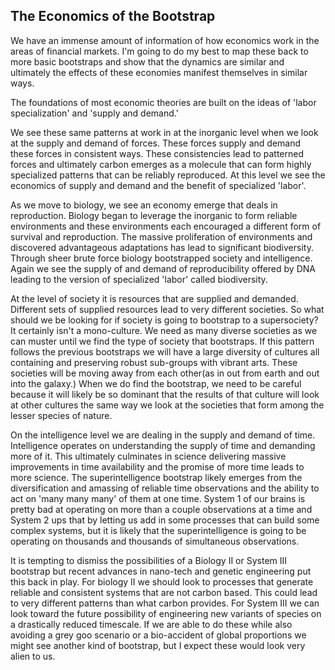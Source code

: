 
## The Economics of the Bootstrap

We have an immense amount of information of how economics work in the areas of financial markets. I'm going to do my best to map these back to more basic bootstraps and show that the dynamics are similar and ultimately the effects of these economies manifest themselves in similar ways.

The foundations of most economic theories are built on the ideas of 'labor specialization' and 'supply and demand.'

We see these same patterns at work in at the inorganic level when we look at the supply and demand of forces. These forces supply and demand these forces in consistent ways. These consistencies lead to patterned forces and ultimately carbon emerges as a molecule that can form highly specialized patterns that can be reliably reproduced. At this level we see the economics of supply and demand and the benefit of specialized 'labor'.

As we move to biology, we see an economy emerge that deals in reproduction. Biology began to leverage the inorganic to form reliable environments and these environments each encouraged a different form of survival and reproduction. The massive proliferation of environments and discovered advantageous adaptations has lead to significant biodiversity. Through sheer brute force biology bootstrapped society and intelligence. Again we see the supply of and demand of reproducibility offered by DNA leading to the version of specialized 'labor' called biodiversity.

At the level of society it is resources that are supplied and demanded. Different sets of supplied resources lead to very different societies. So what should we be looking for if society is going to bootstrap to a supersociety? It certainly isn't a mono-culture. We need as many diverse societies as we can muster until we find the type of society that bootstraps. If this pattern follows the previous bootstraps we will have a large diversity of cultures all containing and preserving robust sub-groups with vibrant arts. These societies will be moving away from each other(as in out from earth and out into the galaxy.) When we do find the bootstrap, we need to be careful because it will likely be so dominant that the results of that culture will look at other cultures the same way we look at the societies that form among the lesser species of nature.

On the intelligence level we are dealing in the supply and demand of time. Intelligence operates on understanding the supply of time and demanding more of it. This ultimately culminates in science delivering massive improvements in time availability and the promise of more time leads to more science. The superintelligence bootstrap likely emerges from the diversification and amassing of reliable time observations and the ability to act on 'many many many' of them at one time. System 1 of our brains is pretty bad at operating on more than a couple observations at a time and System 2 ups that by letting us add in some processes that can build some complex systems, but it is likely that the superintelligence is going to be operating on thousands and thousands of simultaneous observations.

It is tempting to dismiss the possibilities of a Biology II or System III bootstrap but recent advances in nano-tech and genetic engineering put this back in play. For biology II we should look to processes that generate reliable and consistent systems that are not carbon based. This could lead to very different patterns than what carbon provides. For System III we can look toward the future possibility of engineering new variants of species on a drastically reduced timescale. If we are able to do these while also avoiding a grey goo scenario or a bio-accident of global proportions we might see another kind of bootstrap, but I expect these would look very alien to us.




